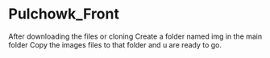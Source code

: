 # Pulchowk_Front
After downloading the files or cloning
Create a folder named img in the main folder 
Copy the images files to that folder and u are ready to go. 
